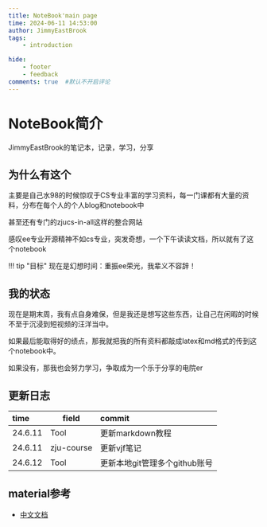 ```yaml
---
title: NoteBook'main page
time: 2024-06-11 14:53:00
author: JimmyEastBrook
tags: 
    - introduction

hide:
    - footer
    - feedback  
comments: true  #默认不开启评论
--- 
```

# NoteBook简介

JimmyEastBrook的笔记本，记录，学习，分享

## 为什么有这个

主要是自己水98的时候惊叹于CS专业丰富的学习资料，每一门课都有大量的资料，分布在每个人的个人blog和notebook中

甚至还有专门的zjucs-in-all这样的整合网站

感叹ee专业开源精神不如cs专业，突发奇想，一个下午读读文档，所以就有了这个notebook

!!! tip "目标"
    现在是幻想时间：重振ee荣光，我辈义不容辞！

## 我的状态

现在是期末周，我有点自身难保，但是我还是想写这些东西，让自己在闲暇的时候不至于沉浸到短视频的汪洋当中。

如果最后能取得好的绩点，那我就把我的所有资料都敲成latex和md格式的传到这个notebook中。

如果没有，那我也会努力学习，争取成为一个乐于分享的电院er

## 更新日志

time|field|commit
:-|-|:-
24.6.11|Tool|更新markdown教程
24.6.11|zju-course|更新vjf笔记
24.6.12|Tool|更新本地git管理多个github账号

## material参考

- [中文文档](https://mkdoc-material.llango.com/)

